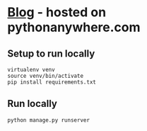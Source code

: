 # [Blog](http://lauraemc.pythonanywhere.com/) - hosted on pythonanywhere.com



## Setup to run locally
```
virtualenv venv
source venv/bin/activate 
pip install requirements.txt
```
## Run locally
```
python manage.py runserver
```
